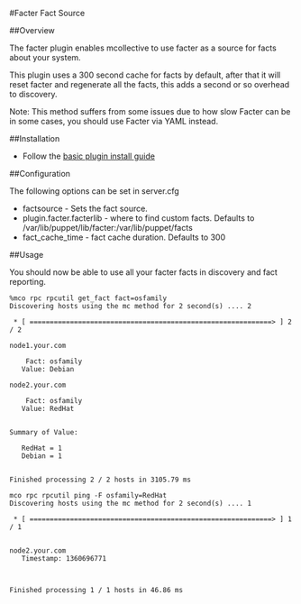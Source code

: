 #Facter Fact Source

##Overview

The facter plugin enables mcollective to use facter as a source for facts about your system.

This plugin uses a 300 second cache for facts by default, after that it will reset facter and regenerate all the facts, this adds a second or so overhead to discovery.

Note: This method suffers from some issues due to how slow Facter can be in some cases, you should use Facter via YAML instead.

##Installation

* Follow the [basic plugin install guide](http://projects.puppetlabs.com/projects/mcollective-plugins/wiki/InstalingPlugins)

##Configuration

The following options can be set in server.cfg

* factsource - Sets the fact source.
* plugin.facter.facterlib - where to find custom facts. Defaults to /var/lib/puppet/lib/facter:/var/lib/puppet/facts
* fact_cache_time - fact cache duration. Defaults to 300

##Usage

You should now be able to use all your facter facts in discovery and fact reporting.

```
%mco rpc rpcutil get_fact fact=osfamily
Discovering hosts using the mc method for 2 second(s) .... 2

 * [ ============================================================> ] 2 / 2

node1.your.com

    Fact: osfamily
   Value: Debian

node2.your.com

    Fact: osfamily
   Value: RedHat


Summary of Value:

   RedHat = 1
   Debian = 1


Finished processing 2 / 2 hosts in 3105.79 ms
```

```
mco rpc rpcutil ping -F osfamily=RedHat
Discovering hosts using the mc method for 2 second(s) .... 1

 * [ ============================================================> ] 1 / 1


node2.your.com
   Timestamp: 1360696771



Finished processing 1 / 1 hosts in 46.86 ms
```
